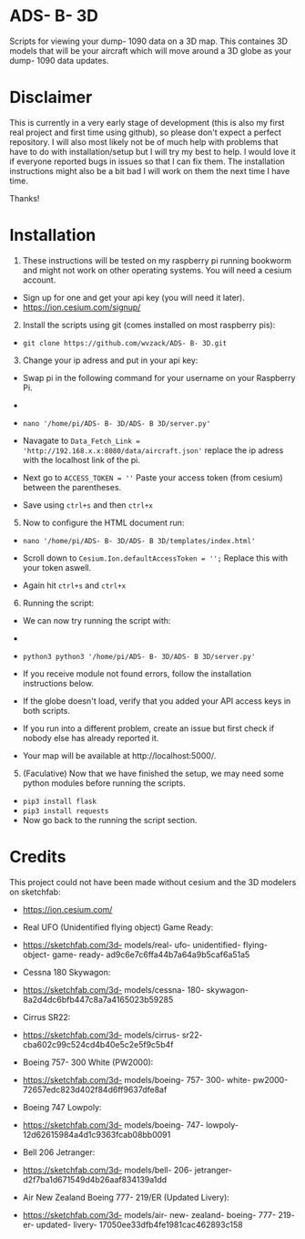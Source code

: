 # ADS- B- 3D
Scripts for viewing your dump- 1090 data on a 3D map. This containes 3D models that will be your aircraft which will move around a 3D globe as your dump- 1090 data updates. 

# Disclaimer
This is currently in a very early stage of development (this is also my first real project and first time using github), so please don't expect a perfect repository. I will also most likely not be of much help with problems that have to do with installation/setup but I will try my best to help. I would love it if everyone reported bugs in issues so that I can fix them. The installation instructions might also be a bit bad I will work on them the next time I have time.

Thanks!

# Installation
1. These instructions will be tested on my raspberry pi running bookworm and might not work on other operating systems. You will need a cesium account.  
- Sign up for one and get your api key (you will need it later).
- https://ion.cesium.com/signup/


2. Install the scripts using git (comes installed on most raspberry pis):

-  `git clone https://github.com/wvzack/ADS- B- 3D.git`

3. Change your ip adress and put in your api key:

- Swap pi in the following command for your username on your Raspberry Pi.
-    
- `nano '/home/pi/ADS- B- 3D/ADS- B 3D/server.py'`

- Navagate to `Data_Fetch_Link = 'http://192.168.x.x:8080/data/aircraft.json'` replace the ip adress with the localhost link of the pi.

- Next go to `ACCESS_TOKEN = ''` Paste your access token (from cesium) between the parentheses.

- Save using `ctrl+s` and then `ctrl+x`

5.  Now to configure the HTML document run:

-  `nano '/home/pi/ADS- B- 3D/ADS- B 3D/templates/index.html'`

- Scroll down to `Cesium.Ion.defaultAccessToken = '';` Replace this with your token aswell.

- Again hit `ctrl+s` and `ctrl+x`

6. Running the script:
- We can now try running the script with:
-    
- `python3 python3 '/home/pi/ADS- B- 3D/ADS- B 3D/server.py'`

- If you receive module not found errors, follow the installation instructions below. 
- If the globe doesn't load, verify that you added your API access keys in both scripts. 
- If you run into a different problem, create an issue but first check if nobody else has already reported it.
- Your map will be available at http://localhost:5000/.
   
5. (Faculative) Now that we have finished the setup, we may need some python modules before running the scripts.
- `pip3 install flask`
- `pip3 install requests`
- Now go back to the running the script section.

# Credits
This project could not have been made without cesium and the 3D modelers on sketchfab:
- https://ion.cesium.com/

- Real UFO (Unidentified flying object) Game Ready: 
- https://sketchfab.com/3d- models/real- ufo- unidentified- flying- object- game- ready- ad9c6e7c6ffa44b7a64a9b5caf6a51a5

- Cessna 180 Skywagon: 
- https://sketchfab.com/3d- models/cessna- 180- skywagon- 8a2d4dc6bfb447c8a7a4165023b59285

- Cirrus SR22: 
- https://sketchfab.com/3d- models/cirrus- sr22- cba602c99c524cd4b40e5c2e5f9c5b4f

- Boeing 757- 300 White (PW2000): 
- https://sketchfab.com/3d- models/boeing- 757- 300- white- pw2000- 72657edc823d402f84d6ff9637dfe8af

- Boeing 747 Lowpoly: 
- https://sketchfab.com/3d- models/boeing- 747- lowpoly- 12d62615984a4d1c9363fcab08bb0091

- Bell 206 Jetranger: 
- https://sketchfab.com/3d- models/bell- 206- jetranger- d2f7ba1d671549d4b26aaf834139a1dd

- Air New Zealand Boeing 777- 219/ER (Updated Livery): 
- https://sketchfab.com/3d- models/air- new- zealand- boeing- 777- 219- er- updated- livery- 17050ee33dfb4fe1981cac462893c158

